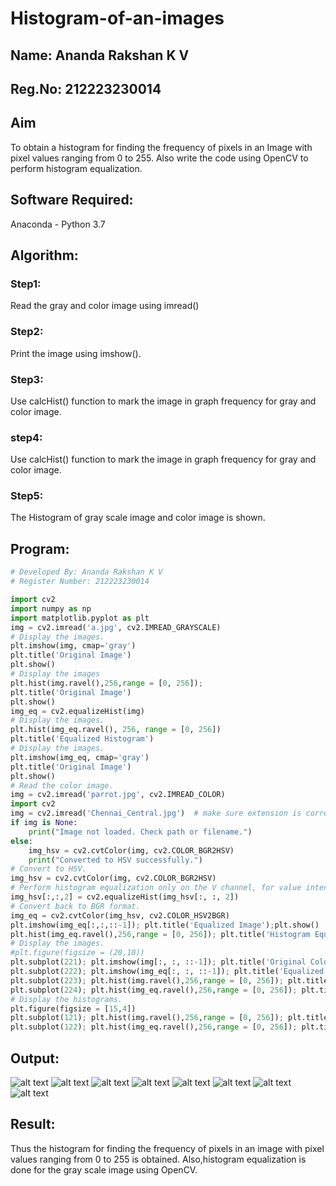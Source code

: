 # Histogram-of-an-images
## Name: Ananda Rakshan K V
## Reg.No: 212223230014
## Aim
To obtain a histogram for finding the frequency of pixels in an Image with pixel values ranging from 0 to 255. Also write the code using OpenCV to perform histogram equalization.

## Software Required:
Anaconda - Python 3.7

## Algorithm:
### Step1:
Read the gray and color image using imread()

### Step2:
Print the image using imshow().

### Step3:
Use calcHist() function to mark the image in graph frequency for gray and color image.

### step4:
Use calcHist() function to mark the image in graph frequency for gray and color image.

### Step5:
The Histogram of gray scale image and color image is shown.


## Program:
```python
# Developed By: Ananda Rakshan K V
# Register Number: 212223230014

import cv2
import numpy as np
import matplotlib.pyplot as plt
img = cv2.imread('a.jpg', cv2.IMREAD_GRAYSCALE)
# Display the images.
plt.imshow(img, cmap='gray')
plt.title('Original Image')
plt.show()
# Display the images
plt.hist(img.ravel(),256,range = [0, 256]);
plt.title('Original Image')
plt.show()
img_eq = cv2.equalizeHist(img)
# Display the images.
plt.hist(img_eq.ravel(), 256, range = [0, 256])
plt.title('Equalized Histogram')
# Display the images.
plt.imshow(img_eq, cmap='gray')
plt.title('Original Image')
plt.show()
# Read the color image.
img = cv2.imread('parrot.jpg', cv2.IMREAD_COLOR)
import cv2
img = cv2.imread('Chennai_Central.jpg')  # make sure extension is correct
if img is None:
    print("Image not loaded. Check path or filename.")
else:
    img_hsv = cv2.cvtColor(img, cv2.COLOR_BGR2HSV)
    print("Converted to HSV successfully.")
# Convert to HSV.
img_hsv = cv2.cvtColor(img, cv2.COLOR_BGR2HSV)
# Perform histogram equalization only on the V channel, for value intensity.
img_hsv[:,:,2] = cv2.equalizeHist(img_hsv[:, :, 2])
# Convert back to BGR format.
img_eq = cv2.cvtColor(img_hsv, cv2.COLOR_HSV2BGR)
plt.imshow(img_eq[:,:,::-1]); plt.title('Equalized Image');plt.show()
plt.hist(img_eq.ravel(),256,range = [0, 256]); plt.title('Histogram Equalized');plt.show()
# Display the images.
#plt.figure(figsize = (20,10))
plt.subplot(221); plt.imshow(img[:, :, ::-1]); plt.title('Original Color Image')
plt.subplot(222); plt.imshow(img_eq[:, :, ::-1]); plt.title('Equalized Image')
plt.subplot(223); plt.hist(img.ravel(),256,range = [0, 256]); plt.title('Original Image')
plt.subplot(224); plt.hist(img_eq.ravel(),256,range = [0, 256]); plt.title('Histogram Equalized');plt.show()
# Display the histograms.
plt.figure(figsize = [15,4])
plt.subplot(121); plt.hist(img.ravel(),256,range = [0, 256]); plt.title('Original Image')
plt.subplot(122); plt.hist(img_eq.ravel(),256,range = [0, 256]); plt.title('Histogram Equalized')
```
## Output:
![alt text](<Screenshot 2025-09-12 174724.png>)
![alt text](<Screenshot 2025-09-12 174821.png>)
![alt text](<Screenshot 2025-09-12 174842.png>)
![alt text](<Screenshot 2025-09-12 174903.png>)
![alt text](<Screenshot 2025-09-12 174928.png>)
![alt text](<Screenshot 2025-09-12 174953.png>)
![alt text](<Screenshot 2025-09-12 175018.png>)
![alt text](<Screenshot 2025-09-12 175041.png>)
## Result: 
Thus the histogram for finding the frequency of pixels in an image with pixel values ranging from 0 to 255 is obtained. Also,histogram equalization is done for the gray scale image using OpenCV.

